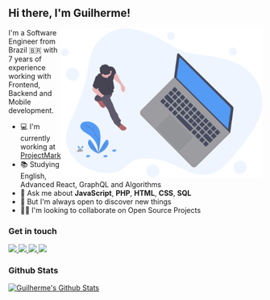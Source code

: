 ## Hi there, I'm Guilherme!

<img src="./public/readme.svg" min-width="400px" max-width="400px" width="400px" align="right" alt="Computador">

I'm a Software Engineer from Brazil 🇧🇷 with 7 years of experience<br/> working with Frontend, Backend and Mobile development.

- 💻 I'm currently working at [ProjectMark](https://projectmark.com/)
- 📚 Studying English, Advanced React, GraphQL and Algorithms
- 💭 Ask me about **JavaScript**, **PHP**, **HTML**, **CSS**, **SQL**
- 🧠 But I'm always open to discover new things
- 👋🏻 I'm looking to collaborate on Open Source Projects

### Get in touch

<a href="mailto:dev.guih@gmail.com">
  <img src="https://img.shields.io/badge/Gmail-D14836?style=for-the-badge&logo=gmail&logoColor=white" />
</a>
<a href="https://www.linkedin.com/in/devguih" target="_blank" rel="noopener noreferrer">
  <img src="https://img.shields.io/badge/LinkedIn-0077B5?style=for-the-badge&logo=linkedin&logoColor=white" />
</a>
<a href="https://twitter.com/devguih" target="_blank" rel="noopener noreferrer">
  <img src="https://img.shields.io/badge/Twitter-1DA1F2?style=for-the-badge&logo=twitter&logoColor=white" />
</a>
<a href="https://twitch.com/devguih" target="_blank" rel="noopener noreferrer">
  <img src="https://img.shields.io/badge/Twitch-9146FF?style=for-the-badge&logo=twitch&logoColor=white" />
</a>

### Github Stats

[![Guilherme's Github Stats](https://github-readme-stats.vercel.app/api?username=devguih&count_private=true&theme=github_dark&show_icons=true)](https://github.com/devguih)